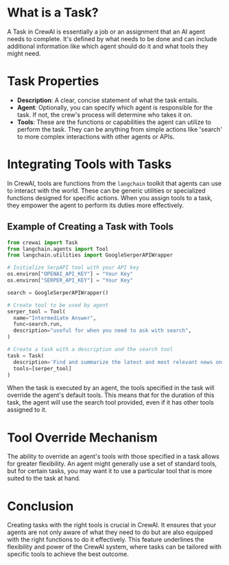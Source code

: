 # What is a Task?

A Task in CrewAI is essentially a job or an assignment that an AI agent needs to complete. It's defined by what needs to be done and can include additional information like which agent should do it and what tools they might need.

# Task Properties

- **Description**: A clear, concise statement of what the task entails.
- **Agent**: Optionally, you can specify which agent is responsible for the task. If not, the crew's process will determine who takes it on.
- **Tools**: These are the functions or capabilities the agent can utilize to perform the task. They can be anything from simple actions like 'search' to more complex interactions with other agents or APIs.

# Integrating Tools with Tasks

In CrewAI, tools are functions from the `langchain` toolkit that agents can use to interact with the world. These can be generic utilities or specialized functions designed for specific actions. When you assign tools to a task, they empower the agent to perform its duties more effectively.

## Example of Creating a Task with Tools

```python
from crewai import Task
from langchain.agents import Tool
from langchain.utilities import GoogleSerperAPIWrapper

# Initialize SerpAPI tool with your API key
os.environ["OPENAI_API_KEY"] = "Your Key"
os.environ["SERPER_API_KEY"] = "Your Key"

search = GoogleSerperAPIWrapper()

# Create tool to be used by agent
serper_tool = Tool(
  name="Intermediate Answer",
  func=search.run,
  description="useful for when you need to ask with search",
)

# Create a task with a description and the search tool
task = Task(
  description='Find and summarize the latest and most relevant news on AI',
  tools=[serper_tool]
)
```

When the task is executed by an agent, the tools specified in the task will override the agent's default tools. This means that for the duration of this task, the agent will use the search tool provided, even if it has other tools assigned to it.

# Tool Override Mechanism

The ability to override an agent's tools with those specified in a task allows for greater flexibility. An agent might generally use a set of standard tools, but for certain tasks, you may want it to use a particular tool that is more suited to the task at hand.

# Conclusion

Creating tasks with the right tools is crucial in CrewAI. It ensures that your agents are not only aware of what they need to do but are also equipped with the right functions to do it effectively. This feature underlines the flexibility and power of the CrewAI system, where tasks can be tailored with specific tools to achieve the best outcome.
